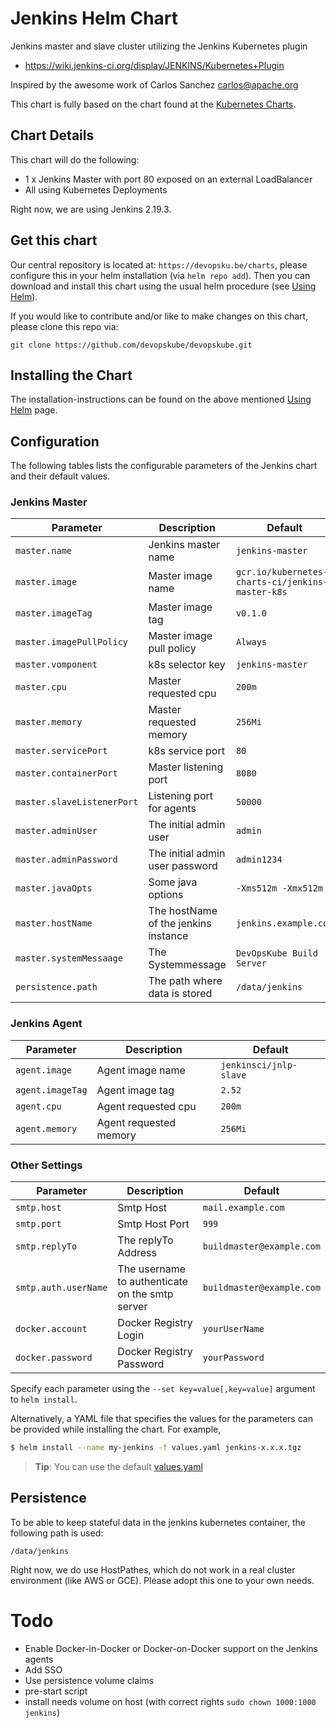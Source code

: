 # Jenkins Helm Chart

Jenkins master and slave cluster utilizing the Jenkins Kubernetes plugin

* https://wiki.jenkins-ci.org/display/JENKINS/Kubernetes+Plugin

Inspired by the awesome work of Carlos Sanchez <carlos@apache.org>

This chart is fully based on the chart found at the [Kubernetes Charts](https://github.com/kubernetes/charts/tree/master/stable/jenkins).

## Chart Details

This chart will do the following:

* 1 x Jenkins Master with port 80 exposed on an external LoadBalancer
* All using Kubernetes Deployments

Right now, we are using Jenkins 2.19.3.

## Get this chart

Our central repository is located at: `https://devopsku.be/charts`, please configure this in your helm installation (via `helm repo add`). Then you can download and install this chart using the usual helm procedure (see [Using Helm](https://github.com/kubernetes/helm/blob/master/docs/using_helm.md)).

If you would like to contribute and/or like to make changes on this chart, please clone this repo via:

`git clone https://github.com/devopskube/devopskube.git`

## Installing the Chart

The installation-instructions can be found on the above mentioned [Using Helm](https://github.com/kubernetes/helm/blob/master/docs/using_helm.md) page.

## Configuration

The following tables lists the configurable parameters of the Jenkins chart and their default values.

### Jenkins Master

|       Parameter       |           Description            |                         Default                          |
|-----------------------|----------------------------------|----------------------------------------------------------|
|`master.name`| Jenkins master name | `jenkins-master` |
|`master.image`| Master image name  | `gcr.io/kubernetes-charts-ci/jenkins-master-k8s` |
|`master.imageTag`| Master image tag | `v0.1.0` |
|`master.imagePullPolicy`| Master image pull policy | `Always` |
|`master.vomponent`| k8s selector key  | `jenkins-master` |
|`master.cpu`| Master requested cpu | `200m` |
|`master.memory`| Master requested memory | `256Mi` |
|`master.servicePort`| k8s service port | `80` |
|`master.containerPort`| Master listening port | `8080` |
|`master.slaveListenerPort`|  Listening port for agents | `50000` |
|`master.adminUser`| The initial admin user | `admin` |
|`master.adminPassword`| The initial admin user password | `admin1234` |
|`master.javaOpts`| Some java options | `-Xms512m -Xmx512m` |
|`master.hostName`| The hostName of the jenkins instance | `jenkins.example.com` |
|`master.systemMessaage`| The Systemmessage | `DevOpsKube Build Server` |
|`persistence.path`| The path where data is stored | `/data/jenkins` |

### Jenkins Agent

|       Parameter       |           Description            |                         Default                          |
|-----------------------|----------------------------------|----------------------------------------------------------|
|`agent.image`| Agent image name | `jenkinsci/jnlp-slave` |
|`agent.imageTag`| Agent image tag | `2.52` |
|`agent.cpu`| Agent requested cpu | `200m` |
|`agent.memory`| Agent requested memory | `256Mi` |

### Other Settings

|       Parameter       |           Description            |                         Default                          |
|-----------------------|----------------------------------|----------------------------------------------------------|
|`smtp.host`| Smtp Host | `mail.example.com` |
|`smtp.port`| Smtp Host Port | `999` |
|`smtp.replyTo`| The replyTo Address | `buildmaster@example.com` |
|`smtp.auth.userName`| The username to authenticate on the smtp server | `buildmaster@example.com` |
|`docker.account`| Docker Registry Login | `yourUserName` |
|`docker.password`| Docker Registry Password | `yourPassword` |

Specify each parameter using the `--set key=value[,key=value]` argument to `helm install`.

Alternatively, a YAML file that specifies the values for the parameters can be provided while installing the chart. For example,

```bash
$ helm install --name my-jenkins -f values.yaml jenkins-x.x.x.tgz
```

> **Tip**: You can use the default [values.yaml](https://github.com/devopskube/devopskube/blob/master/charts/jenkins/values.yaml)

## Persistence

To be able to keep stateful data in the jenkins kubernetes container, the following path is used:

```
/data/jenkins
```

Right now, we do use HostPathes, which do not work in a real cluster environment (like AWS or GCE). Please adopt this one to your own needs.

# Todo

* Enable Docker-in-Docker or Docker-on-Docker support on the Jenkins agents
* Add SSO
* Use persistence volume claims
* pre-start script
* install needs volume on host (with correct rights `sudo chown 1000:1000 jenkins`)
